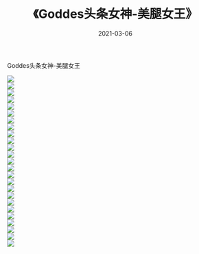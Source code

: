 ﻿---
layout: post
title:  《Goddes头条女神-美腿女王》
date:   2021-03-06
img: http://img.660000.xyz/Sharelink/网络美图/2021/Goddes头条女神-美腿女王/000.jpg
categories: [美女, 清纯, 唯美]
---

Goddes头条女神-美腿女王

  ![](http://img.660000.xyz/Sharelink/网络美图/2021/Goddes头条女神-美腿女王/001.jpg) <br> ![](http://img.660000.xyz/Sharelink/网络美图/2021/Goddes头条女神-美腿女王/002.jpg) <br> ![](http://img.660000.xyz/Sharelink/网络美图/2021/Goddes头条女神-美腿女王/003.jpg) <br> ![](http://img.660000.xyz/Sharelink/网络美图/2021/Goddes头条女神-美腿女王/004.jpg) <br> ![](http://img.660000.xyz/Sharelink/网络美图/2021/Goddes头条女神-美腿女王/005.jpg) <br> ![](http://img.660000.xyz/Sharelink/网络美图/2021/Goddes头条女神-美腿女王/006.jpg) <br> ![](http://img.660000.xyz/Sharelink/网络美图/2021/Goddes头条女神-美腿女王/007.jpg) <br> ![](http://img.660000.xyz/Sharelink/网络美图/2021/Goddes头条女神-美腿女王/008.jpg) <br> ![](http://img.660000.xyz/Sharelink/网络美图/2021/Goddes头条女神-美腿女王/009.jpg) <br> ![](http://img.660000.xyz/Sharelink/网络美图/2021/Goddes头条女神-美腿女王/010.jpg) <br> ![](http://img.660000.xyz/Sharelink/网络美图/2021/Goddes头条女神-美腿女王/011.jpg) <br> ![](http://img.660000.xyz/Sharelink/网络美图/2021/Goddes头条女神-美腿女王/012.jpg) <br> ![](http://img.660000.xyz/Sharelink/网络美图/2021/Goddes头条女神-美腿女王/013.jpg) <br> ![](http://img.660000.xyz/Sharelink/网络美图/2021/Goddes头条女神-美腿女王/014.jpg) <br> ![](http://img.660000.xyz/Sharelink/网络美图/2021/Goddes头条女神-美腿女王/015.jpg) <br> ![](http://img.660000.xyz/Sharelink/网络美图/2021/Goddes头条女神-美腿女王/016.jpg) <br> ![](http://img.660000.xyz/Sharelink/网络美图/2021/Goddes头条女神-美腿女王/017.jpg) <br> ![](http://img.660000.xyz/Sharelink/网络美图/2021/Goddes头条女神-美腿女王/018.jpg) <br> ![](http://img.660000.xyz/Sharelink/网络美图/2021/Goddes头条女神-美腿女王/019.jpg) <br> ![](http://img.660000.xyz/Sharelink/网络美图/2021/Goddes头条女神-美腿女王/020.jpg) <br> ![](http://img.660000.xyz/Sharelink/网络美图/2021/Goddes头条女神-美腿女王/021.jpg) <br> ![](http://img.660000.xyz/Sharelink/网络美图/2021/Goddes头条女神-美腿女王/022.jpg) <br> ![](http://img.660000.xyz/Sharelink/网络美图/2021/Goddes头条女神-美腿女王/023.jpg) <br> ![](http://img.660000.xyz/Sharelink/网络美图/2021/Goddes头条女神-美腿女王/024.jpg) <br> ![](http://img.660000.xyz/Sharelink/网络美图/2021/Goddes头条女神-美腿女王/025.jpg) <br>